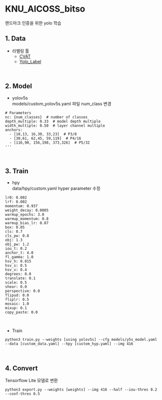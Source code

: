 # KNU_AICOSS_bitso

랜드마크 인증을 위한 yolo 학습
</br>

## 1. Data
- 라벨링 툴
    - [CVAT](https://github.com/opencv/cvat)
    - [Yolo_Label](https://github.com/developer0hye/Yolo_Label)
</br>

## 2. Model
- yolov5s    
    models/custom_yolov5s.yaml 파일 num_class 변경
```
# Parameters
nc: {num_classes}  # number of classes
depth_multiple: 0.33  # model depth multiple
width_multiple: 0.50  # layer channel multiple
anchors:
  - [10,13, 16,30, 33,23]  # P3/8
  - [30,61, 62,45, 59,119]  # P4/16
  - [116,90, 156,198, 373,326]  # P5/32
'''
```
</br>

## 3. Train
- hpy    
    data/hpy/custom.yaml hyper parameter 수정 
```
lr0: 0.002
lrf: 0.002
momentum: 0.937
weight_decay: 0.0005
warmup_epochs: 3.0
warmup_momentum: 0.8
warmup_bias_lr: 0.07
box: 0.05
cls: 0.7
cls_pw: 0.8
obj: 1.3
obj_pw: 1.2
iou_t: 0.2
anchor_t: 4.0
fl_gamma: 1.0
hsv_h: 0.015
hsv_s: 0.5
hsv_v: 0.4
degrees: 0.0
translate: 0.1
scale: 0.5
shear: 0.0
perspective: 0.0
flipud: 0.0
fliplr: 0.5
mosaic: 1.0
mixup: 0.1
copy_paste: 0.0
```
</br>

- Train

```
python3 train.py --weights [using yolov5s] --cfg models/y5s_model.yaml --data [custom_data.yaml] --hpy [custom_hyp.yaml] --img 416
```
</br>

## 4. Convert
Tensorflow Lite 모델로 변환
```
python3 export.py --weights [weights] --img 416 --half --iou-thres 0.2 --conf-thres 0.5
```
